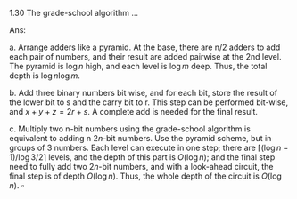 1.30 The grade-school algorithm ...

Ans:

a. Arrange adders like a pyramid. At the base, there are n/2 adders to add each pair of numbers, and their result are added pairwise at the 2nd level. The pyramid is $\log n$ high, and each level is $\log m$ deep. Thus, the total depth is $\log n \log m$.

b. Add three binary numbers bit wise, and for each bit, store the result of the lower bit to s and the carry bit to r. This step can be performed bit-wise, and $x+y+z = 2r+s$. A complete add is needed for the final result.

c. Multiply two n-bit numbers using the grade-school algorithm is equivalent to adding n $2n$-bit numbers. Use the pyramid scheme, but in groups of 3 numbers. Each level can execute in one step; there are $\lceil (\log n - 1)/\log 3/2 \rceil$ levels, and the depth of this part is $O(\log n)$; and the final step need to fully add two $2n$-bit numbers, and with a look-ahead circuit, the final step is of depth $O(\log n)$. Thus, the whole depth of the circuit is $O(\log n)$. $\square$